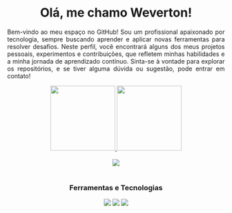 <h1 align="center">Olá, me chamo Weverton!</h1>

<p align="justify">Bem-vindo ao meu espaço no GitHub! Sou um profissional apaixonado por tecnologia, sempre buscando aprender e aplicar novas ferramentas para resolver desafios. Neste perfil, você encontrará alguns dos meus projetos pessoais, experimentos e contribuições, que refletem minhas habilidades e a minha jornada de aprendizado contínuo. Sinta-se à vontade para explorar os repositórios, e se tiver alguma dúvida ou sugestão, pode entrar em contato!</p>

<div align="center">
  <a href="https://github.com/Weverton-Martins-Digital">
  <img height="150em" src="https://github-readme-stats.vercel.app/api?username=Weverton-Martins-Digital&show_icons=true&theme=radical"/>
  <img height="150em" src="https://github-readme-stats.vercel.app/api/top-langs/?username=Weverton-Martins-Digital&layout=donut&theme=radical"/>
  </a>
</div>

<br>

<div align="center">
  <img src="https://github-profile-trophy.vercel.app/?username=Weverton-Martins-Digital&theme=onedark" />
</div>

<br>

<div align="center">
  <h3>Ferramentas e Tecnologias</h3>
  <img src="https://img.shields.io/badge/IntelliJIDEA-000000.svg?style=for-the-badge&logo=intellij-idea&logoColor=white" />
  <img src="https://img.shields.io/badge/Visual%20Studio%20Code-0078d7.svg?style=for-the-badge&logo=visual-studio-code&logoColor=white" />
  <img src="https://img.shields.io/badge/GIT-E44C30?style=for-the-badge&logo=git&logoColor=white" />
</div>